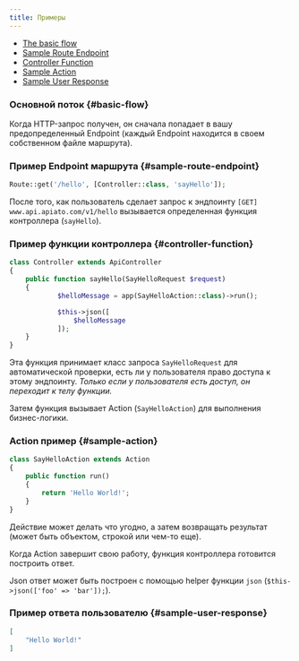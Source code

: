 ```yaml
---
title: Примеры
---
```


* [The basic flow](#basic-flow)
* [Sample Route Endpoint](#sample-route-endpoint)
* [Controller Function](#controller-function)
* [Sample Action](#sample-action)
* [Sample User Response](#sample-user-response)


### Основной поток {#basic-flow}

Когда HTTP-запрос получен, он сначала попадает в вашу предопределенный Endpoint (каждый Endpoint находится в своем собственном файле маршрута).

### Пример Endpoint маршрута {#sample-route-endpoint}

```php
Route::get('/hello', [Controller::class, 'sayHello']);
```

После того, как пользователь сделает запрос к эндпоинту `[GET] www.api.apiato.com/v1/hello` вызывается определенная функция контроллера (`sayHello`).

### Пример функции контроллера {#controller-function}

```php
class Controller extends ApiController
{
	public function sayHello(SayHelloRequest $request)
	{
            $helloMessage = app(SayHelloAction::class)->run();

            $this->json([
                $helloMessage
            ]);
	}
}
```

Эта функция принимает класс запроса `SayHelloRequest` для автоматической проверки, есть ли у пользователя право доступа к этому эндпоинту. _Только если у пользователя есть доступ, он переходит к телу функции._

Затем функция вызывает Action (`SayHelloAction`) для выполнения бизнес-логики.

### Action пример {#sample-action}

```php
class SayHelloAction extends Action
{
	public function run()
	{
	    return 'Hello World!';
	}
}
```

Действие может делать что угодно, а затем возвращать результат (может быть объектом, строкой или чем-то еще).

Когда Action завершит свою работу, функция контроллера готовится построить ответ.

Json ответ может быть построен с помощью helper функции `json` (`$this->json(['foo' => 'bar']);`).

### Пример ответа пользователю {#sample-user-response}

```json
[
    "Hello World!"
]
```
